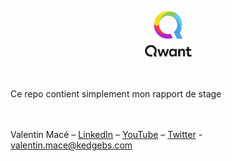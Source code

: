 <p align="center">
  <img src="./qwant_logo.png" width="75px">
</p>

<br/>





<br/>
Ce repo contient simplement mon rapport de stage
<br/>
<br/>
<br/>

Valentin Macé – [LinkedIn](https://www.linkedin.com/in/valentin-mac%C3%A9-310683165/) – [YouTube](https://www.youtube.com/channel/UCMIW0JKxoxBDM5yiiF17SrA) – [Twitter](https://twitter.com/ValentinMace) - valentin.mace@kedgebs.com
